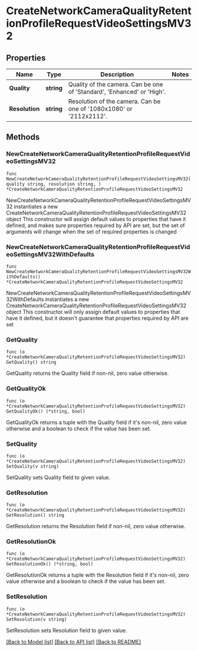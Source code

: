 # CreateNetworkCameraQualityRetentionProfileRequestVideoSettingsMV32

## Properties

Name | Type | Description | Notes
------------ | ------------- | ------------- | -------------
**Quality** | **string** | Quality of the camera. Can be one of &#39;Standard&#39;, &#39;Enhanced&#39; or &#39;High&#39;. | 
**Resolution** | **string** | Resolution of the camera. Can be one of &#39;1080x1080&#39; or &#39;2112x2112&#39;. | 

## Methods

### NewCreateNetworkCameraQualityRetentionProfileRequestVideoSettingsMV32

`func NewCreateNetworkCameraQualityRetentionProfileRequestVideoSettingsMV32(quality string, resolution string, ) *CreateNetworkCameraQualityRetentionProfileRequestVideoSettingsMV32`

NewCreateNetworkCameraQualityRetentionProfileRequestVideoSettingsMV32 instantiates a new CreateNetworkCameraQualityRetentionProfileRequestVideoSettingsMV32 object
This constructor will assign default values to properties that have it defined,
and makes sure properties required by API are set, but the set of arguments
will change when the set of required properties is changed

### NewCreateNetworkCameraQualityRetentionProfileRequestVideoSettingsMV32WithDefaults

`func NewCreateNetworkCameraQualityRetentionProfileRequestVideoSettingsMV32WithDefaults() *CreateNetworkCameraQualityRetentionProfileRequestVideoSettingsMV32`

NewCreateNetworkCameraQualityRetentionProfileRequestVideoSettingsMV32WithDefaults instantiates a new CreateNetworkCameraQualityRetentionProfileRequestVideoSettingsMV32 object
This constructor will only assign default values to properties that have it defined,
but it doesn't guarantee that properties required by API are set

### GetQuality

`func (o *CreateNetworkCameraQualityRetentionProfileRequestVideoSettingsMV32) GetQuality() string`

GetQuality returns the Quality field if non-nil, zero value otherwise.

### GetQualityOk

`func (o *CreateNetworkCameraQualityRetentionProfileRequestVideoSettingsMV32) GetQualityOk() (*string, bool)`

GetQualityOk returns a tuple with the Quality field if it's non-nil, zero value otherwise
and a boolean to check if the value has been set.

### SetQuality

`func (o *CreateNetworkCameraQualityRetentionProfileRequestVideoSettingsMV32) SetQuality(v string)`

SetQuality sets Quality field to given value.


### GetResolution

`func (o *CreateNetworkCameraQualityRetentionProfileRequestVideoSettingsMV32) GetResolution() string`

GetResolution returns the Resolution field if non-nil, zero value otherwise.

### GetResolutionOk

`func (o *CreateNetworkCameraQualityRetentionProfileRequestVideoSettingsMV32) GetResolutionOk() (*string, bool)`

GetResolutionOk returns a tuple with the Resolution field if it's non-nil, zero value otherwise
and a boolean to check if the value has been set.

### SetResolution

`func (o *CreateNetworkCameraQualityRetentionProfileRequestVideoSettingsMV32) SetResolution(v string)`

SetResolution sets Resolution field to given value.



[[Back to Model list]](../README.md#documentation-for-models) [[Back to API list]](../README.md#documentation-for-api-endpoints) [[Back to README]](../README.md)



